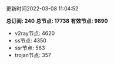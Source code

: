 更新时间2022-03-08 11:04:52

**总订阅: 240**
**总节点: 17738**
**有效节点: 9890**
- v2ray节点: 4620
- ss节点: 4350
- ssr节点: 563
- trojan节点: 357
